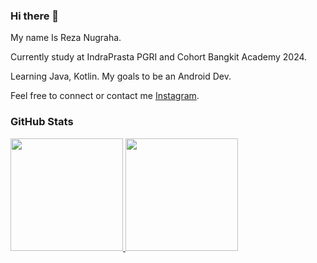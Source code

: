 ### Hi there 👋

My name Is Reza Nugraha.<br>

Currently study at IndraPrasta PGRI and Cohort Bangkit Academy 2024.<br>

Learning Java, Kotlin. My goals to be an Android Dev.

Feel free to connect or contact me [Instagram](https://www.instagram.com/rz_ngrh/).


### GitHub Stats
<p align="left">
<a href="https://github.com/rezanugraha105">
  <img height="180em" src="https://github-readme-stats-eight-theta.vercel.app/api?username=rezanugraha105&show_icons=true&theme=algolia&include_all_commits=true&count_private=true"/>
  <img height="180em" src="https://github-readme-stats-eight-theta.vercel.app/api/top-langs/?username=rezanugraha105&layout=compact&theme=algolia"/>
</a>
</p>
